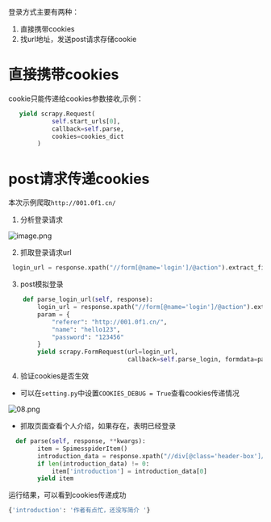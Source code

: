 登录方式主要有两种：

1. 直接携带cookies
1. 找url地址，发送post请求存储cookie

<a name="pKBaJ"></a>
# 直接携带cookies
cookie只能传递给cookies参数接收,示例：
```python
   yield scrapy.Request(
            self.start_urls[0],
            callback=self.parse,
            cookies=cookies_dict
        )
```
<a name="ze2Gw"></a>
# post请求传递cookies
本次示例爬取`http://001.0f1.cn/`

1. 分析登录请求

![image.png](https://cdn.omsear.com/docsify/img/09.png)

2. 抓取登录请求url
```python
 login_url = response.xpath("//form[@name='login']/@action").extract_first()
```

3. post模拟登录
```python
    def parse_login_url(self, response):
        login_url = response.xpath("//form[@name='login']/@action").extract_first()
        param = {
            "referer": "http://001.0f1.cn/",
            "name": "hello123",
            "password": "123456"
        }
        yield scrapy.FormRequest(url=login_url,
                                 callback=self.parse_login, formdata=param)
```

4. 验证cookies是否生效
- 可以在`setting.py`中设置`COOKIES_DEBUG = True`查看cookies传递情况

![08.png](https://cdn.omsear.com/docsify/img/08.png)

- 抓取页面查看个人介绍，如果存在，表明已经登录
```python
  def parse(self, response, **kwargs):
        item = SpimesspiderItem()
        introduction_data = response.xpath("//div[@class='header-box']//p/text()").extract()
        if len(introduction_data) != 0:
            item['introduction'] = introduction_data[0]
        yield item
```
运行结果，可以看到cookies传递成功
```python
{'introduction': '作者有点忙，还没写简介 '}
```
